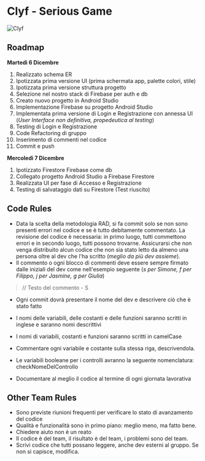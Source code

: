 # Clyf - Serious Game

![Clyf](https://user-images.githubusercontent.com/78272736/205974869-f839b564-c72d-4022-bda6-aa3b2e8b91ef.png)


## Roadmap 
**Martedì 6 Dicembre**
1. Realizzato schema ER
2. Ipotizzata prima versione UI (prima schermata app, palette colori, stile)
3. Ipotizzata prima versione struttura progetto
4. Selezione nel nostro stack di Firebase per auth e db 
5. Creato nuovo progetto in Android Studio
6. Implementazione Firebase su progetto Android Studio
7. Implementata prima versione di Login e Registrazione con annessa UI (*User Interface non definitiva, propedeutica al testing*)
8. Testing di Login e Registrazione
9. Code Refactoring di gruppo
10. Inserimento di commenti nel codice
11. Commit e push

**Mercoledì 7 Dicembre**
1. Ipotizzato Firestore Firebase come db
2. Collegato progetto Android Studio a Firebase Firestore
3. Realizzata UI per fase di Accesso e Registrazione
4. Testing di salvataggio dati su Firestore (Test riuscito)


## Code Rules

- Data la scelta della metodologia RAD, si fa commit solo se non sono presenti errori nel codice e se è tutto debitamente commentato. La revisione del codice è necessaria: in primo luogo, tutti commettono errori e in secondo luogo, tutti possono trovarne. Assicurarsi che non venga distribuito alcun codice che non sia stato letto da almeno una persona oltre al dev che l'ha scritto (*meglio da più dev assieme*).
- Il commento o ogni blocco di commenti deve essere sempre firmato dalle iniziali del dev come nell'esempio seguente (*s per Simone, f per Filippo, j per Jasmine, g per Giulia*)
 > // Testo del commento - S

- Ogni commit dovrà presentare il nome del dev e descrivere ciò che è stato fatto

- I nomi delle variabili, delle costanti e delle funzioni saranno scritti in inglese e saranno nomi descrittivi
- I nomi di variabili, costanti e funzioni saranno scritti in camelCase
- Commentare ogni variabile e costante sulla stessa riga, descrivendola.
- Le variabili booleane per i controlli avranno la seguente nomenclatura: checkNomeDelControllo
- Documentare al meglio il codice al termine di ogni giornata lavorativa 


## Other Team Rules
- Sono previste riunioni frequenti per verificare lo stato di avanzamento del codice
- Qualità e funzionalità sono in primo piano: meglio meno, ma fatto bene. 
- Chiedere aiuto non è un reato
- Il codice è del team, il risultato è del team, i problemi sono del team.
- Scrivi codice che tutti possano leggere, anche dev esterni al gruppo. Se non si capisce, modifica.


